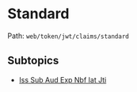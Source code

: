 # Standard

Path: `web/token/jwt/claims/standard`

## Subtopics
- [Iss Sub Aud Exp Nbf Iat Jti](./iss_sub_aud_exp_nbf_iat_jti/README.md)
